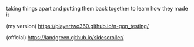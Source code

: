 taking things apart and putting them back together to learn how they made it

(my version)
https://playertwo360.github.io/n-gon_testing/

(official)
https://landgreen.github.io/sidescroller/
